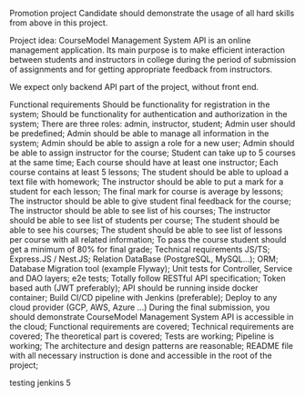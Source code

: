 Promotion project
Candidate should demonstrate the usage of all hard skills from above in this project.

Project idea: CourseModel Management System API is an online management application. Its main purpose is to make efficient interaction between students and instructors in college during the period of submission of assignments and for getting appropriate feedback from instructors.

We expect only backend API part of the project, without front end.

Functional requirements
Should be functionality for registration in the system;
Should be functionality for authentication and authorization in the system;
There are three roles: admin, instructor, student;
Admin user should be predefined;
Admin should be able to manage all information in the system;
Admin should be able to assign a role for a new user;
Admin should be able to assign instructor for the course;
Student can take up to 5 courses at the same time;
Each course should have at least one instructor;
Each course contains at least 5 lessons;
The student should be able to upload a text file with homework;
The instructor should be able to put a mark for a student for each lesson;
The final mark for course is average by lessons;
The instructor should be able to give student final feedback for the course;
The instructor should be able to see list of his courses;
The instructor should be able to see list of students per course;
The student should be able to see his courses;
The student should be able to see list of lessons per course with all related information;
To pass the course student should get a minimum of 80% for final grade;
Technical requirements
JS/TS;
Express.JS / Nest.JS;
Relation DataBase (PostgreSQL, MySQL...);
ORM;
Database Migration tool (example Flyway);
Unit tests for Controller, Service and DAO layers;
e2e tests;
Totally follow RESTful API specification;
Token based auth (JWT preferably);
API should be running inside docker container;
Build CI/CD pipeline with Jenkins (preferable);
Deploy to any cloud provider (GCP, AWS, Azure ...)
During the final submission, you should demonstrate
CourseModel Management System API is accessible in the cloud;
Functional requirements are covered;
Technical requirements are covered;
The theoretical part is covered;
Tests are working;
Pipeline is working;
The architecture and design patterns are reasonable;
README file with all necessary instruction is done and accessible in the root of the project;

testing jenkins 5